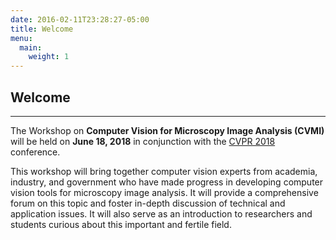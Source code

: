 ```yaml
---
date: 2016-02-11T23:28:27-05:00
title: Welcome
menu:
  main:
    weight: 1
---
```

## Welcome
----------

The Workshop on **Computer Vision for Microscopy Image Analysis (CVMI)** will be held on **June 18, 2018** in conjunction with the [CVPR 2018](http://cvpr2018.thecvf.com) conference.

This workshop will bring together computer vision experts from academia, industry, and
government who have made progress in developing computer vision tools for microscopy
image analysis. It will provide a comprehensive forum on this topic and foster in-depth
discussion of technical and application issues. It will also serve as an introduction to
researchers and students curious about this important and fertile field.
